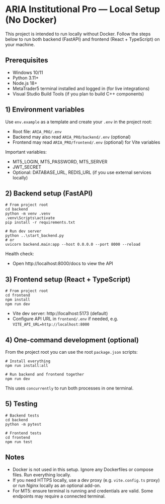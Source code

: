 # ARIA Institutional Pro — Local Setup (No Docker)

This project is intended to run locally without Docker. Follow the steps below to run both backend (FastAPI) and frontend (React + TypeScript) on your machine.

## Prerequisites
- Windows 10/11
- Python 3.11+
- Node.js 18+
- MetaTrader5 terminal installed and logged in (for live integrations)
- Visual Studio Build Tools (if you plan to build C++ components)

## 1) Environment variables
Use `env.example` as a template and create your `.env` in the project root:

- Root file: `ARIA_PRO/.env`
- Backend may also read `ARIA_PRO/backend/.env` (optional)
- Frontend may read `ARIA_PRO/frontend/.env` (optional) for Vite variables

Important variables:
- MT5_LOGIN, MT5_PASSWORD, MT5_SERVER
- JWT_SECRET
- Optional: DATABASE_URL, REDIS_URL (if you use external services locally)

## 2) Backend setup (FastAPI)
```
# From project root
cd backend
python -m venv .venv
.venv\Scripts\activate
pip install -r requirements.txt

# Run dev server
python ..\start_backend.py
# or
uvicorn backend.main:app --host 0.0.0.0 --port 8000 --reload
```

Health check:
- Open http://localhost:8000/docs to view the API

## 3) Frontend setup (React + TypeScript)
```
# From project root
cd frontend
npm install
npm run dev
```

- Vite dev server: http://localhost:5173 (default)
- Configure API URL in `frontend/.env` if needed, e.g. `VITE_API_URL=http://localhost:8000`

## 4) One-command development (optional)
From the project root you can use the root `package.json` scripts:
```
# Install everything
npm run install:all

# Run backend and frontend together
npm run dev
```

This uses `concurrently` to run both processes in one terminal.

## 5) Testing
```
# Backend tests
cd backend
python -m pytest

# Frontend tests
cd frontend
npm run test
```

## Notes
- Docker is not used in this setup. Ignore any Dockerfiles or compose files. Run everything locally.
- If you need HTTPS locally, use a dev proxy (e.g. `vite.config.ts` proxy) or run Nginx locally as an optional add-on.
- For MT5: ensure terminal is running and credentials are valid. Some endpoints may require a connected terminal.

